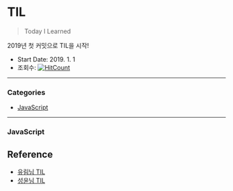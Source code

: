 # TIL

> Today I Learned

2019년 첫 커밋으로 TIL을 시작!
- Start Date: 2019. 1. 1
- 조회수:  [![HitCount](http://hits.dwyl.io/Seopftware/https://github.com/Seopftware/TIL.svg)](http://hits.dwyl.io/Seopftware/https://github.com/Seopftware/TIL)

---

### Categories

* [JavaScript](#JavaScript)

---

### JavaScript


## Reference
- [유림님 TIL](https://github.com/milooy/TIL#today-i-learned)
- [성윤님 TIL](https://github.com/zzsza/TIL)
